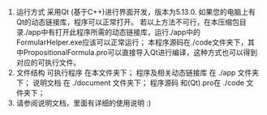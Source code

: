 1. 运行方式
     采用Qt (基于C++)进行界面开发，版本为5.13.0. 如果您的电脑上有Qt的动态链接库，程序可以正常打开。
     若以上方法不可行，在本压缩包目录./app中有打开此程序所需的动态链接库，运行./app中的FormularHelper.exe应该可以正常运行；
     本程序源码在./code文件夹下，其中PropositionalFormula.pro可以直接导入Qt进行编译，这种方式也可以得到对应的可执行文件。
2. 文件结构
     可执行程序 在本文件夹下；
     程序及相关动态链接库 在 ./app 文件夹下；
     说明文档 在 ./document 文件夹下；
     程序源码 和(Qt).pro在 ./code 文件夹下；
3. 请参阅说明文档，里面有详细的使用说明 :)
